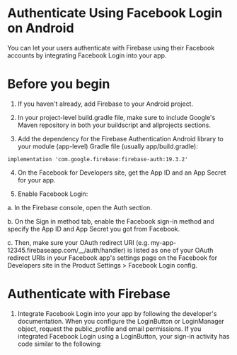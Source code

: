 
# Authenticate Using Facebook Login on Android

You can let your users authenticate with Firebase using their Facebook accounts by integrating Facebook Login into your app.

# Before you begin

1. If you haven't already, add Firebase to your Android project.

2. In your project-level build.gradle file, make sure to include Google's Maven repository in both your buildscript and allprojects sections.

3. Add the dependency for the Firebase Authentication Android library to your module (app-level) Gradle file (usually app/build.gradle):

```
implementation 'com.google.firebase:firebase-auth:19.3.2'

```
4. On the Facebook for Developers site, get the App ID and an App Secret for your app.

5. Enable Facebook Login:

a. In the Firebase console, open the Auth section.

b. On the Sign in method tab, enable the Facebook sign-in method and specify the App ID and App Secret you got from Facebook.

c. Then, make sure your OAuth redirect URI (e.g. my-app-12345.firebaseapp.com/__/auth/handler) is listed as one of your OAuth redirect URIs in your Facebook app's settings page on the Facebook for Developers site in the Product Settings > Facebook Login config.

# Authenticate with Firebase

1. Integrate Facebook Login into your app by following the developer's documentation. When you configure the LoginButton or LoginManager object, request the public_profile and email permissions. If you integrated Facebook Login using a LoginButton, your sign-in activity has code similar to the following:

```

```

```

```





